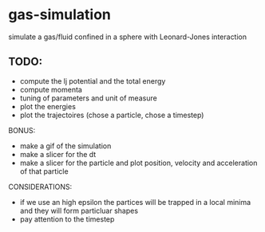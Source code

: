 # gas-simulation
simulate a gas/fluid confined in a sphere with Leonard-Jones interaction

## TODO:

- compute the lj potential and the total energy
- compute momenta
- tuning of parameters and unit of measure
- plot the energies
- plot the trajectoires (chose a particle, chose a timestep)

BONUS:
- make a gif of the simulation
- make a slicer for the dt
- make a slicer for the particle and plot position, velocity and acceleration of that particle

CONSIDERATIONS:
- if we use an high epsilon the partices will be trapped in a local minima and they will form particluar shapes
- pay attention to the timestep